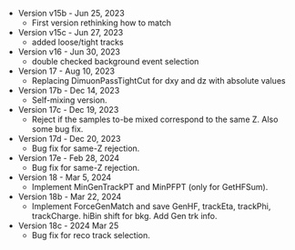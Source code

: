 

* Version v15b - Jun 25, 2023
   * First version rethinking how to match
* Version v15c - Jun 27, 2023
   * added loose/tight tracks
* Version v16 - Jun 30, 2023
   * double checked background event selection
* Version 17 - Aug 10, 2023
   * Replacing DimuonPassTightCut for dxy and dz with absolute values
* Version 17b - Dec 14, 2023
   * Self-mixing version.
* Version 17c - Dec 19, 2023
   * Reject if the samples to-be mixed correspond to the same Z. Also some bug fix.
* Version 17d - Dec 20, 2023
   * Bug fix for same-Z rejection.
* Version 17e - Feb 28, 2024
   * Bug fix for same-Z rejection.
* Version 18 - Mar 5, 2024 
   * Implement MinGenTrackPT and MinPFPT (only for GetHFSum).
* Version 18b - Mar 22, 2024 
   * Implement ForceGenMatch and save GenHF, trackEta, trackPhi, trackCharge. hiBin shift for bkg. Add Gen trk info.
* Version 18c - 2024 Mar 25
   * Bug fix for reco track selection.